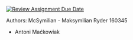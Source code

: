[![Review Assignment Due Date](https://classroom.github.com/assets/deadline-readme-button-24ddc0f5d75046c5622901739e7c5dd533143b0c8e959d652212380cedb1ea36.svg)](https://classroom.github.com/a/rvoNoYjK)


Authors:
 McSymilian - Maksymilian Ryder 160345
  - Antoni Maćkowiak
